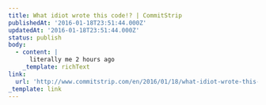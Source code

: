 ```yaml
---
title: What idiot wrote this code!? | CommitStrip
publishedAt: '2016-01-18T23:51:44.000Z'
updatedAt: '2016-01-18T23:51:44.000Z'
status: publish
body:
  - content: |
      literally me 2 hours ago
    _template: richText
link:
  url: 'http://www.commitstrip.com/en/2016/01/18/what-idiot-wrote-this-code/'
_template: link
---
```


